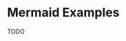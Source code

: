 # Mermaid Examples

TODO

<!--
https://github.com/nhost/hasura-auth/blob/main/docs/workflows/email-password.md

https://github.com/mcstafford-git/cloudprojectbootcamp/blob/main/journal/week00/mermaid.md
-->
